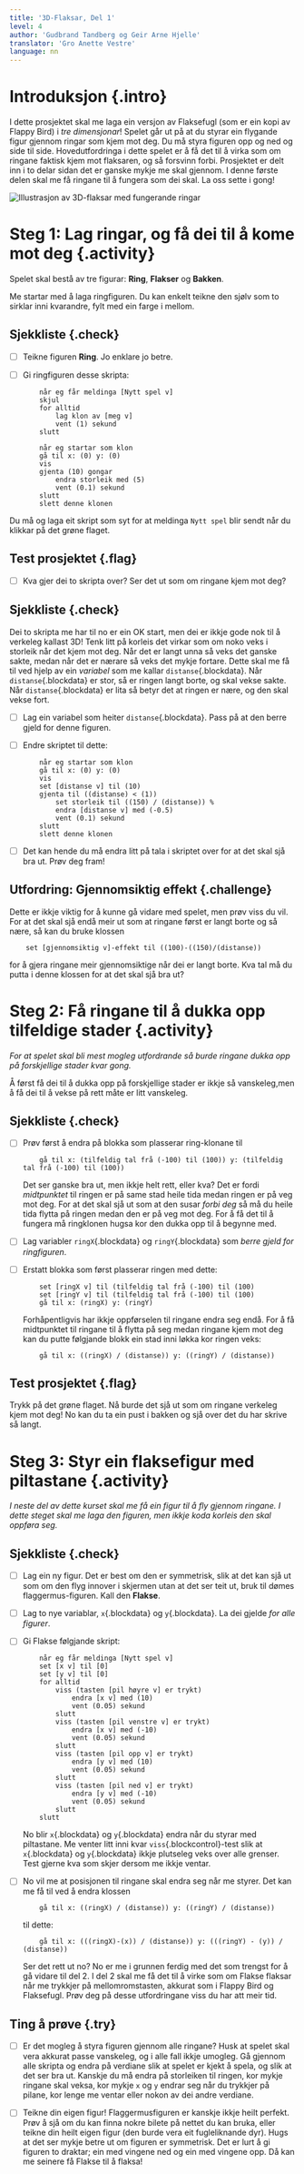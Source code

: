 ```yaml
---
title: '3D-Flaksar, Del 1'
level: 4
author: 'Gudbrand Tandberg og Geir Arne Hjelle'
translator: 'Gro Anette Vestre'
language: nn
---
```



# Introduksjon {.intro}

I dette prosjektet skal me laga ein versjon av Flaksefugl (som er ein kopi av
Flappy Bird) i *tre dimensjonar*! Spelet går ut på at du styrar ein flygande
figur gjennom ringar som kjem mot deg. Du må styra figuren opp og ned og side
til side. Hovedutfordringa i dette spelet er å få det til å virka som om ringane
faktisk kjem mot flaksaren, og så forsvinn forbi. Prosjektet er delt inn i to
delar sidan det er ganske mykje me skal gjennom. I denne første delen skal me få
ringane til å fungera som dei skal. La oss sette i gong!

![Illustrasjon av 3D-flaksar med fungerande ringar](3d_flakser.png)


# Steg 1: Lag ringar, og få dei til å kome mot deg {.activity}

Spelet skal bestå av tre figurar: __Ring__, __Flakser__ og __Bakken__.

Me startar med å laga ringfiguren. Du kan enkelt teikne den sjølv som to sirklar
inni kvarandre, fylt med ein farge i mellom.

## Sjekkliste {.check}

- [ ] Teikne figuren __Ring__. Jo enklare jo betre.

- [ ] Gi ringfiguren desse skripta:

    ```blocks
        når eg får meldinga [Nytt spel v]
        skjul
        for alltid
            lag klon av [meg v]
            vent (1) sekund
        slutt

        når eg startar som klon
        gå til x: (0) y: (0)
        vis
        gjenta (10) gongar
            endra storleik med (5)
            vent (0.1) sekund
        slutt
        slett denne klonen
    ```

Du må og laga eit skript som syt for at meldinga `Nytt spel` blir sendt når du
klikkar på det grøne flaget.

## Test prosjektet {.flag}

- [ ] Kva gjer dei to skripta over? Ser det ut som om ringane kjem mot deg?

## Sjekkliste {.check}

Dei to skripta me har til no er ein OK start, men dei er ikkje gode nok til å
verkeleg kallast 3D! Tenk litt på korleis det virkar som om noko veks i
storleik når det kjem mot deg. Når det er langt unna så veks det ganske sakte,
medan når det er nærare så veks det mykje fortare. Dette skal me få til ved
hjelp av ein *variabel* som me kallar `distanse`{.blockdata}. Når
`distanse`{.blockdata} er stor, så er ringen langt borte, og skal vekse sakte.
Når `distanse`{.blockdata} er lita så betyr det at ringen er nære, og den skal
vekse fort.

- [ ] Lag ein variabel som heiter `distanse`{.blockdata}. Pass på at den berre
gjeld for denne figuren.

- [ ] Endre skriptet til dette:

    ```blocks
        når eg startar som klon
        gå til x: (0) y: (0)
        vis
        set [distanse v] til (10)
        gjenta til ((distanse) < (1))
            set storleik til ((150) / (distanse)) %
            endra [distanse v] med (-0.5)
            vent (0.1) sekund
        slutt
        slett denne klonen
    ```

- [ ] Det kan hende du må endra litt på tala i skriptet over for at det skal sjå
bra ut. Prøv deg fram!

## Utfordring: Gjennomsiktig effekt {.challenge}

Dette er ikkje viktig for å kunne gå vidare med spelet, men prøv viss du vil.
For at det skal sjå endå meir ut som at ringane først er langt borte og så nære,
så kan du bruke klossen

```blocks
    set [gjennomsiktig v]-effekt til ((100)-((150)/(distanse))
```

for å gjera ringane meir gjennomsiktige når dei er langt borte. Kva tal må du
putta i denne klossen for at det skal sjå bra ut?


# Steg 2: Få ringane til å dukka opp tilfeldige stader {.activity}

*For at spelet skal bli mest mogleg utfordrande så burde ringane dukka opp på
forskjellige stader kvar gong.*

Å først få dei til å dukka opp på forskjellige stader er ikkje så vanskeleg,men
å få dei til å vekse på rett måte er litt vanskeleg.

## Sjekkliste {.check}

- [ ] Prøv først å endra på blokka som plasserar ring-klonane til

    ```blocks
        gå til x: (tilfeldig tal frå (-100) til (100)) y: (tilfeldig tal frå (-100) til (100))
    ```

    Det ser ganske bra ut, men ikkje helt rett, eller kva? Det er fordi
    *midtpunktet* til ringen er på same stad heile tida medan ringen er på veg
    mot deg. For at det skal sjå ut som at den susar *forbi deg* så må du heile
    tida flytta på ringen medan den er på veg mot deg. For å få det til å
    fungera må ringklonen hugsa kor den dukka opp til å begynne med.

- [ ] Lag variabler `ringX`{.blockdata} og `ringY`{.blockdata} som *berre gjeld
for ringfiguren*.

- [ ] Erstatt blokka som først plasserar ringen med dette:

    ```blocks
        set [ringX v] til (tilfeldig tal frå (-100) til (100)
        set [ringY v] til (tilfeldig tal frå (-100) til (100)
        gå til x: (ringX) y: (ringY)
    ```

    Forhåpentligvis har ikkje oppførselen til ringane endra seg endå. For å få
    midtpunktet til ringane til å flytta på seg medan ringane kjem mot deg kan
    du putte følgjande blokk ein stad inni løkka kor ringen veks:

    ```blocks
        gå til x: ((ringX) / (distanse)) y: ((ringY) / (distanse))
    ```

## Test prosjektet {.flag}

Trykk på det grøne flaget. Nå burde det sjå ut som om ringane verkeleg kjem mot
deg! No kan du ta ein pust i bakken og sjå over det du har skrive så langt.


# Steg 3: Styr ein flaksefigur med piltastane {.activity}

*I neste del av dette kurset skal me få ein figur til å fly gjennom ringane. I
dette steget skal me laga den figuren, men ikkje koda korleis den skal oppføra
seg.*

## Sjekkliste {.check}

- [ ] Lag ein ny figur. Det er best om den er symmetrisk, slik at det kan sjå
ut som om den flyg innover i skjermen utan at det ser teit ut, bruk til dømes
flaggermus-figuren. Kall den __Flakse__.

- [ ] Lag to nye variablar, `x`{.blockdata} og `y`{.blockdata}. La dei gjelde
*for alle figurer*.

- [ ] Gi Flakse følgjande skript:

    ```blocks
        når eg får meldinga [Nytt spel v]
        set [x v] til [0]
        set [y v] til [0]
        for alltid
            viss (tasten [pil høyre v] er trykt)
                endra [x v] med (10)
                vent (0.05) sekund
            slutt
            viss (tasten [pil venstre v] er trykt)
                endra [x v] med (-10)
                vent (0.05) sekund
            slutt
            viss (tasten [pil opp v] er trykt)
                endra [y v] med (10)
                vent (0.05) sekund
            slutt
            viss (tasten [pil ned v] er trykt)
                endra [y v] med (-10)
                vent (0.05) sekund
            slutt
        slutt
    ```

    No blir `x`{.blockdata} og `y`{.blockdata} endra når du styrar med
    piltastane. Me venter litt inni kvar `viss`{.blockcontrol}-test slik at
    `x`{.blockdata} og `y`{.blockdata} ikkje plutseleg veks over alle grenser.
    Test gjerne kva som skjer dersom me ikkje ventar.

- [ ] No vil me at posisjonen til ringane skal endra seg når me styrer. Det kan
me få til ved å endra klossen

    ```blocks
        gå til x: ((ringX) / (distanse)) y: ((ringY) / (distanse))
    ```

    til dette:

    ```blocks
        gå til x: (((ringX)-(x)) / (distanse)) y: (((ringY) - (y)) / (distanse))
    ```

    Ser det rett ut no? No er me i grunnen ferdig med det som trengst for å gå
    vidare til del 2. I del 2 skal me få det til å virke som om Flakse flaksar
    når me trykkjer på mellomromstasten, akkurat som i Flappy Bird og
    Flaksefugl. Prøv deg på desse utfordringane viss du har att meir tid.

## Ting å prøve {.try}

- [ ] Er det mogleg å styra figuren gjennom alle ringane? Husk at spelet skal
vera akkurat passe vanskeleg, og i alle fall ikkje umogleg. Gå gjennom alle
skripta og endra på verdiane slik at spelet er kjekt å spela, og slik at det
ser bra ut. Kanskje du må endra på storleiken til ringen, kor mykje ringane
skal veksa, kor mykje `x` og `y` endrar seg når du trykkjer på pilane, kor
lenge me ventar eller nokon av dei andre verdiane.

- [ ] Teikne din eigen figur! Flaggermusfiguren er kanskje ikkje heilt perfekt.
Prøv å sjå om du kan finna nokre bilete på nettet du kan bruka, eller teikne
din heilt eigen figur (den burde vera eit fugleliknande dyr). Hugs at det ser
mykje betre ut om figuren er symmetrisk. Det er lurt å gi figuren to draktar;
ein med vingene ned og ein med vingene opp. Då kan me seinere få Flakse til å
flaksa!
